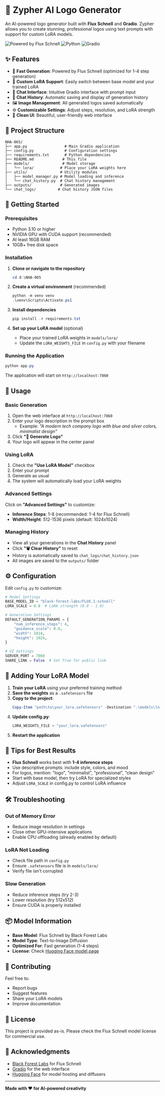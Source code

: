 # 🎨 Zypher AI Logo Generator

An AI-powered logo generator built with **Flux Schnell** and **Gradio**. Zypher allows you to create stunning, professional logos using text prompts with support for custom LoRA models.

![Powered by Flux Schnell](https://img.shields.io/badge/Powered%20by-Flux%20Schnell-blueviolet)
![Python](https://img.shields.io/badge/Python-3.10+-blue)
![Gradio](https://img.shields.io/badge/Gradio-4.0+-orange)

## ✨ Features

- 🚀 **Fast Generation**: Powered by Flux Schnell (optimized for 1-4 step generation)
- 🎯 **Custom LoRA Support**: Easily switch between base model and your trained LoRA
- 💬 **Chat Interface**: Intuitive Gradio interface with prompt input
- 📜 **Chat History**: Automatic saving and display of generation history
- 🖼️ **Image Management**: All generated logos saved automatically
- ⚙️ **Customizable Settings**: Adjust steps, resolution, and LoRA strength
- 🎨 **Clean UI**: Beautiful, user-friendly web interface

## 📁 Project Structure

```
NHA-065/
├── app.py                 # Main Gradio application
├── config.py              # Configuration settings
├── requirements.txt       # Python dependencies
├── README.md             # This file
├── models/               # Model storage
│   └── lora/            # Place your LoRA weights here
├── utils/               # Utility modules
│   ├── model_manager.py # Model loading and inference
│   └── chat_history.py  # Chat history management
├── outputs/             # Generated images
└── chat_logs/          # Chat history JSON files
```

## 🚀 Getting Started

### Prerequisites

- Python 3.10 or higher
- NVIDIA GPU with CUDA support (recommended)
- At least 16GB RAM
- 10GB+ free disk space

### Installation

1. **Clone or navigate to the repository**
   ```powershell
   cd d:\NHA-065
   ```

2. **Create a virtual environment** (recommended)
   ```powershell
   python -m venv venv
   .\venv\Scripts\Activate.ps1
   ```

3. **Install dependencies**
   ```powershell
   pip install -r requirements.txt
   ```

4. **Set up your LoRA model** (optional)
   - Place your trained LoRA weights in `models/lora/`
   - Update the `LORA_WEIGHTS_FILE` in `config.py` with your filename

### Running the Application

```powershell
python app.py
```

The application will start on `http://localhost:7860`

## 🎯 Usage

### Basic Generation

1. Open the web interface at `http://localhost:7860`
2. Enter your logo description in the prompt box
   - Example: *"A modern tech company logo with blue and silver colors, minimalist design"*
3. Click **"🚀 Generate Logo"**
4. Your logo will appear in the center panel

### Using LoRA

1. Check the **"Use LoRA Model"** checkbox
2. Enter your prompt
3. Generate as usual
4. The system will automatically load your LoRA weights

### Advanced Settings

Click on **"Advanced Settings"** to customize:
- **Inference Steps**: 1-8 (recommended: 1-4 for Flux Schnell)
- **Width/Height**: 512-1536 pixels (default: 1024x1024)

### Managing History

- View all your generations in the **Chat History** panel
- Click **"🗑️ Clear History"** to reset
- History is automatically saved to `chat_logs/chat_history.json`
- All images are saved to the `outputs/` folder

## ⚙️ Configuration

Edit `config.py` to customize:

```python
# Model Settings
BASE_MODEL_ID = "black-forest-labs/FLUX.1-schnell"
LORA_SCALE = 0.8  # LoRA strength (0.0 - 1.0)

# Generation Settings
DEFAULT_GENERATION_PARAMS = {
    "num_inference_steps": 4,
    "guidance_scale": 0.0,
    "width": 1024,
    "height": 1024,
}

# UI Settings
SERVER_PORT = 7860
SHARE_LINK = False  # Set True for public link
```

## 📝 Adding Your LoRA Model

1. **Train your LoRA** using your preferred training method
2. **Save the weights** as a `.safetensors` file
3. **Copy to the project**:
   ```powershell
   Copy-Item "path\to\your_lora.safetensors" -Destination ".\models\lora\"
   ```
4. **Update config.py**:
   ```python
   LORA_WEIGHTS_FILE = "your_lora.safetensors"
   ```
5. **Restart the application**

## 🎨 Tips for Best Results

- **Flux Schnell** works best with **1-4 inference steps**
- Use descriptive prompts: include style, colors, and mood
- For logos, mention: "logo", "minimalist", "professional", "clean design"
- Start with base model, then try LoRA for specialized styles
- Adjust `LORA_SCALE` in config.py to control LoRA influence

## 🛠️ Troubleshooting

### Out of Memory Error
- Reduce image resolution in settings
- Close other GPU-intensive applications
- Enable CPU offloading (already enabled by default)

### LoRA Not Loading
- Check file path in `config.py`
- Ensure `.safetensors` file is in `models/lora/`
- Verify file isn't corrupted

### Slow Generation
- Reduce inference steps (try 2-3)
- Lower resolution (try 512x512)
- Ensure CUDA is properly installed

## 📦 Model Information

- **Base Model**: Flux Schnell by Black Forest Labs
- **Model Type**: Text-to-Image Diffusion
- **Optimized For**: Fast generation (1-4 steps)
- **License**: Check [Hugging Face model page](https://huggingface.co/black-forest-labs/FLUX.1-schnell)

## 🤝 Contributing

Feel free to:
- Report bugs
- Suggest features
- Share your LoRA models
- Improve documentation

## 📄 License

This project is provided as-is. Please check the Flux Schnell model license for commercial use.

## 🙏 Acknowledgments

- [Black Forest Labs](https://blackforestlabs.ai/) for Flux Schnell
- [Gradio](https://gradio.app/) for the web interface
- [Hugging Face](https://huggingface.co/) for model hosting and diffusers

---

**Made with ❤️ for AI-powered creativity**

